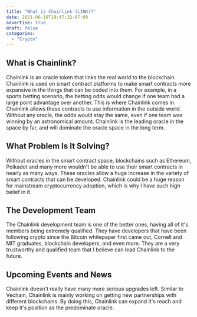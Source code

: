 ```yaml
---
title: "What is Chainlink (LINK)?"
date: 2021-06-19T19:47:32-07:00
advertise: true
draft: false
categories:
  - "Crypto"
---
```



## What is Chainlink?

Chainlink is an oracle token that links the real world to the blockchain. Chainlink is used on smart contract platforms to make smart contracts more expansive in the things that can be coded into them. For example, in a sports betting scenario, the betting odds would change if one team had a large point advantage over another. This is where Chainlink comes in. Chainlink allows these contracts to use information in the outside world. Without any oracle, the odds would stay the same, even if one team was winning by an astronomical amount. Chainlink is the leading oracle in the space by far, and will dominate the oracle space in the long term.

## What Problem Is It Solving?

Without oracles in the smart contract space, blockchains such as Ethereum, Polkadot and many more wouldn't be able to use their smart contracts in nearly as many ways. These oracles allow a huge increase in the variety of smart contracts that can be developed. Chainlink could be a huge reason for mainstream cryptocurrency adoption, which is why I have such high belief in it.

## The Development Team

The Chainlink development team is one of the better ones, having all of it's members being extremely qualified. They have developers that have been following crypto since the Bitcoin whitepaper first came out, Cornell and MIT graduates, blockchain developers, and even more. They are a very trustworthy and qualified team that I believe can lead Chainlink to the future.

## Upcoming Events and News

Chainlink doesn't really have many more serious upgrades left. Similar to Vechain, Chainlink is mainly working on getting new partnerships with different blockchains. By doing this, Chainlink can expand it's reach and keep it's position as the predominate oracle.